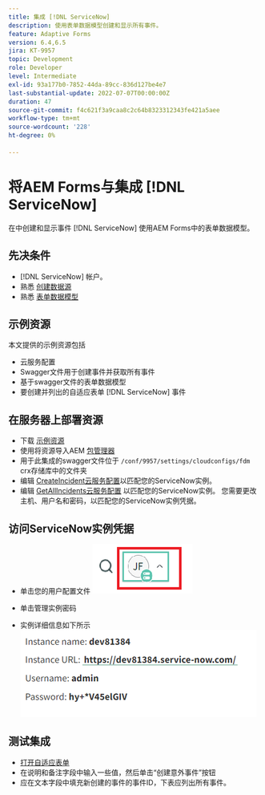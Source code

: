 ```yaml
---
title: 集成 [!DNL ServiceNow]
description: 使用表单数据模型创建和显示所有事件。
feature: Adaptive Forms
version: 6.4,6.5
jira: KT-9957
topic: Development
role: Developer
level: Intermediate
exl-id: 93a177b0-7852-44da-89cc-836d127be4e7
last-substantial-update: 2022-07-07T00:00:00Z
duration: 47
source-git-commit: f4c621f3a9caa8c2c64b8323312343fe421a5aee
workflow-type: tm+mt
source-wordcount: '228'
ht-degree: 0%

---
```


# 将AEM Forms与集成 [!DNL ServiceNow]

在中创建和显示事件 [!DNL ServiceNow] 使用AEM Forms中的表单数据模型。

## 先决条件

* [!DNL ServiceNow] 帐户。
* 熟悉 [创建数据源](https://experienceleague.adobe.com/docs/experience-manager-learn/forms/ic-web-channel-tutorial/parttwo.html)
* 熟悉 [表单数据模型](https://experienceleague.adobe.com/docs/experience-manager-65/forms/form-data-model/create-form-data-models.html)

## 示例资源

本文提供的示例资源包括

* 云服务配置
* Swagger文件用于创建事件并获取所有事件
* 基于swagger文件的表单数据模型
* 要创建并列出的自适应表单 [!DNL ServiceNow] 事件

## 在服务器上部署资源

* 下载 [示例资源](assets/service-now.zip)
* 使用将资源导入AEM [包管理器](http://localhost:4502/crx/packmgr/index.jsp)
* 用于此集成的swagger文件位于 ```/conf/9957/settings/cloudconfigs/fdm``` crx存储库中的文件夹
* 编辑 [CreateIncident云服务配置](http://localhost:4502/mnt/overlay/fd/fdm/gui/components/admin/fdmcloudservice/properties.html?item=%2Fconf%2F9957%2Fsettings%2Fcloudconfigs%2Ffdm%2Fcreateincident)以匹配您的ServiceNow实例。
* 编辑 [GetAllIncidents云服务配置](http://localhost:4502/mnt/overlay/fd/fdm/gui/components/admin/fdmcloudservice/properties.html?item=%2Fconf%2F9957%2Fsettings%2Fcloudconfigs%2Ffdm%2Fgetallincidents) 以匹配您的ServiceNow实例。 您需要更改主机、用户名和密码，以匹配您的ServiceNow实例凭据。

## 访问ServiceNow实例凭据

* 单击您的用户配置文件
  ![单击用户配置文件](assets/snow-1.png)

* 单击管理实例密码
* 实例详细信息如下所示
  ![实例详细信息](assets/snow-3.png)

## 测试集成

* [打开自适应表单](http://localhost:4502/content/dam/formsanddocuments/create-incident-in-service-now/jcr:content?wcmmode=disabled)
* 在说明和备注字段中输入一些值，然后单击“创建意外事件”按钮
* 应在文本字段中填充新创建的事件的事件ID，下表应列出所有事件。
